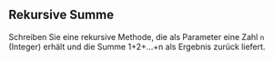 ## Rekursive Summe

Schreiben Sie eine rekursive Methode, die als Parameter eine Zahl `n` (Integer) erhält und die Summe 1+2+…+n als Ergebnis zurück liefert.